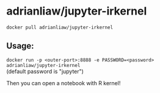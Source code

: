 # adrianliaw/jupyter-irkernel
`docker pull adrianliaw/jupyter-irkernel`

## Usage:
`docker run -p <outer-port>:8888 -e PASSWORD=<password> adrianliaw/jupyter-irkernel`  
(default password is "jupyter")

Then you can open a notebook with R kernel!
